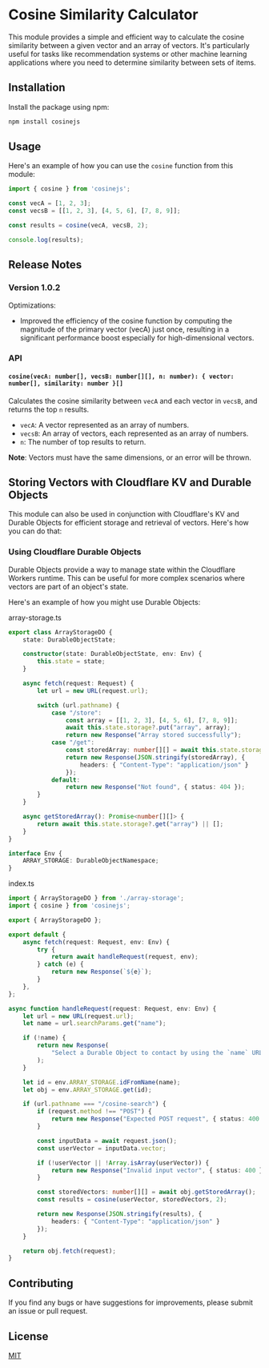 # Cosine Similarity Calculator

This module provides a simple and efficient way to calculate the cosine similarity between a given vector and an array of vectors. It's particularly useful for tasks like recommendation systems or other machine learning applications where you need to determine similarity between sets of items.

## Installation

Install the package using npm:

```bash
npm install cosinejs
```

## Usage

Here's an example of how you can use the `cosine` function from this module:

```javascript
import { cosine } from 'cosinejs';

const vecA = [1, 2, 3];
const vecsB = [[1, 2, 3], [4, 5, 6], [7, 8, 9]];

const results = cosine(vecA, vecsB, 2);

console.log(results);
```

## Release Notes

### Version 1.0.2

Optimizations:
- Improved the efficiency of the cosine function by computing the magnitude of the primary vector (vecA) just once, resulting in a significant performance boost especially for high-dimensional vectors.

### API

#### `cosine(vecA: number[], vecsB: number[][], n: number): { vector: number[], similarity: number }[]`

Calculates the cosine similarity between `vecA` and each vector in `vecsB`, and returns the top `n` results.

- `vecA`: A vector represented as an array of numbers.
- `vecsB`: An array of vectors, each represented as an array of numbers.
- `n`: The number of top results to return.

**Note**: Vectors must have the same dimensions, or an error will be thrown.

## Storing Vectors with Cloudflare KV and Durable Objects

This module can also be used in conjunction with Cloudflare's KV and Durable Objects for efficient storage and retrieval of vectors. Here's how you can do that:

### Using Cloudflare Durable Objects

Durable Objects provide a way to manage state within the Cloudflare Workers runtime. This can be useful for more complex scenarios where vectors are part of an object's state.

Here's an example of how you might use Durable Objects:

array-storage.ts
```typescript
export class ArrayStorageDO {
    state: DurableObjectState;

    constructor(state: DurableObjectState, env: Env) {
        this.state = state;
    }

    async fetch(request: Request) {
        let url = new URL(request.url);

        switch (url.pathname) {
            case "/store":
                const array = [[1, 2, 3], [4, 5, 6], [7, 8, 9]];
                await this.state.storage?.put("array", array);
                return new Response("Array stored successfully");
            case "/get":
                const storedArray: number[][] = await this.state.storage?.get("array") || [];
                return new Response(JSON.stringify(storedArray), {
                    headers: { "Content-Type": "application/json" }
                });
            default:
                return new Response("Not found", { status: 404 });
        }
    }

    async getStoredArray(): Promise<number[][]> {
        return await this.state.storage?.get("array") || [];
    }
}

interface Env {
    ARRAY_STORAGE: DurableObjectNamespace;
}
```

index.ts
```typescript
import { ArrayStorageDO } from './array-storage';
import { cosine } from 'cosinejs';

export { ArrayStorageDO };

export default {
    async fetch(request: Request, env: Env) {
        try {
            return await handleRequest(request, env);
        } catch (e) {
            return new Response(`${e}`);
        }
    },
};

async function handleRequest(request: Request, env: Env) {
    let url = new URL(request.url);
    let name = url.searchParams.get("name");

    if (!name) {
        return new Response(
            "Select a Durable Object to contact by using the `name` URL query string parameter. e.g. ?name=ArrayStorage"
        );
    }

    let id = env.ARRAY_STORAGE.idFromName(name);
    let obj = env.ARRAY_STORAGE.get(id);

    if (url.pathname === "/cosine-search") {
        if (request.method !== "POST") {
            return new Response("Expected POST request", { status: 400 });
        }

        const inputData = await request.json();
        const userVector = inputData.vector;

        if (!userVector || !Array.isArray(userVector)) {
            return new Response("Invalid input vector", { status: 400 });
        }

        const storedVectors: number[][] = await obj.getStoredArray();
        const results = cosine(userVector, storedVectors, 2);

        return new Response(JSON.stringify(results), {
            headers: { "Content-Type": "application/json" }
        });
    }

    return obj.fetch(request);
}
```

## Contributing

If you find any bugs or have suggestions for improvements, please submit an issue or pull request.

## License

[MIT](LICENSE.md)
